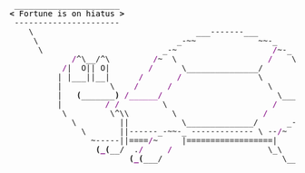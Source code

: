 <pre style="font-family:Menlo,'DejaVu Sans Mono',consolas,'Courier New',monospace"> ______________________                                                      <span style="color: #5f5fff; text-decoration-color: #5f5fff">+----- </span><span style="color: #5f5fff; text-decoration-color: #5f5fff; font-weight: bold">Wednesday, 1 December 2021</span><span style="color: #5f5fff; text-decoration-color: #5f5fff"> -----+</span> <a href="https://www.informatik.uni-leipzig.de/~akiki/">Christopher Akiki</a>                
<span style="font-weight: bold">&lt;</span><span style="color: #000000; text-decoration-color: #000000"> Fortune is on hiatus </span><span style="font-weight: bold">&gt;</span>                                                     <span style="color: #5f5fff; text-decoration-color: #5f5fff">|</span>                                      <span style="color: #5f5fff; text-decoration-color: #5f5fff">|</span> ┣━━ Interests                    
 ----------------------                                                      <span style="color: #5f5fff; text-decoration-color: #5f5fff">|</span> Hello, friend.                       <span style="color: #5f5fff; text-decoration-color: #5f5fff">|</span> ┃   ┣━━ My cat                   
    \                                  ___-------___                         <span style="color: #5f5fff; text-decoration-color: #5f5fff">|</span>                                      <span style="color: #5f5fff; text-decoration-color: #5f5fff">|</span> ┃   ┣━━ Representation Learning  
     \                             _-~~             ~~-_                     <span style="color: #5f5fff; text-decoration-color: #5f5fff">|</span> <span style="font-style: italic">This auto-generated message panel </span>   <span style="color: #5f5fff; text-decoration-color: #5f5fff">|</span> ┃   ┣━━ Language Generation      
      \                         _-~                    <span style="color: #800080; text-decoration-color: #800080">/</span>~-_                  <span style="color: #5f5fff; text-decoration-color: #5f5fff">|</span> <span style="font-style: italic">was brought to you by the </span><span style="font-weight: bold; font-style: italic"><a href="https://en.wikipedia.org/wiki/Cowsay">cowsay</a></span><span style="font-style: italic"> </span>    <span style="color: #5f5fff; text-decoration-color: #5f5fff">|</span> ┃   ┣━━ Text Mining              
             <span style="color: #800080; text-decoration-color: #800080">/</span>^\__/^\         <span style="color: #800080; text-decoration-color: #800080">/</span>~  \                   <span style="color: #800080; text-decoration-color: #800080">/</span>    \                 <span style="color: #5f5fff; text-decoration-color: #5f5fff">|</span> <span style="font-style: italic">turtle, </span><span style="font-weight: bold; font-style: italic"><a href="https://en.wikipedia.org/wiki/Fortune_(Unix)">fortune</a></span><span style="font-style: italic"> and </span><span style="font-weight: bold; font-style: italic"><a href="https://github.com/willmcgugan/rich">Rich</a></span><span style="font-style: italic">. </span>           <span style="color: #5f5fff; text-decoration-color: #5f5fff">|</span> ┃   ┗━━ Dataset Creation         
           <span style="color: #800080; text-decoration-color: #800080">/</span>|  O|| O|        <span style="color: #800080; text-decoration-color: #800080">/</span>      \_______________/        \               <span style="color: #5f5fff; text-decoration-color: #5f5fff">|</span>                                      <span style="color: #5f5fff; text-decoration-color: #5f5fff">|</span> ┣━━ Past Lives                   
          | |___||__|      <span style="color: #800080; text-decoration-color: #800080">/</span>       <span style="color: #800080; text-decoration-color: #800080">/</span>                \          \             <span style="color: #5f5fff; text-decoration-color: #5f5fff">|</span> <span style="font-weight: bold; font-style: italic">Follow me on twitter: </span><span style="font-weight: bold; font-style: italic"><a href="https://twitter.com/christopher">@christopher</a></span>   <span style="color: #5f5fff; text-decoration-color: #5f5fff">|</span> ┃   ┣━━ Sociocultural antropology
          |          \    <span style="color: #800080; text-decoration-color: #800080">/</span>      <span style="color: #800080; text-decoration-color: #800080">/</span>                    \          \           <span style="color: #5f5fff; text-decoration-color: #5f5fff">|</span>                                      <span style="color: #5f5fff; text-decoration-color: #5f5fff">|</span> ┃   ┗━━ Network Engineering      
          |   <span style="font-weight: bold">(</span>_______<span style="font-weight: bold">)</span> <span style="color: #800080; text-decoration-color: #800080">/______/</span>                        \_________ \         <span style="color: #5f5fff; text-decoration-color: #5f5fff">+--------------------------------------+</span> ┗━━ Current Location             
          |         <span style="color: #800080; text-decoration-color: #800080">/</span> <span style="color: #800080; text-decoration-color: #800080">/</span>         \                      <span style="color: #800080; text-decoration-color: #800080">/</span>            \                                                     ┗━━ Leipzig, Germany         
           \         \^\\         \                  <span style="color: #800080; text-decoration-color: #800080">/</span>               \     <span style="color: #800080; text-decoration-color: #800080">/</span>                                                                           
             \         ||           \______________/      _-_       <span style="color: #800080; text-decoration-color: #800080">//</span>\__/<span style="color: #800080; text-decoration-color: #800080">/</span>                                                                            
               \       ||------_-~~-_ ------------- \ --<span style="color: #800080; text-decoration-color: #800080">/</span>~   ~\    || __/                                                                              
                 ~-----||====<span style="color: #800080; text-decoration-color: #800080">/</span>~     |==================|       |<span style="color: #800080; text-decoration-color: #800080">/</span>~~~~~                                                                                 
                  <span style="font-weight: bold">(</span><span style="color: #800080; text-decoration-color: #800080; font-weight: bold">_</span><span style="font-weight: bold">(</span>__/  .<span style="color: #800080; text-decoration-color: #800080">/</span>     <span style="color: #800080; text-decoration-color: #800080">/</span>                    \_\      \.                                                                                      
                         <span style="font-weight: bold">(</span><span style="color: #800080; text-decoration-color: #800080; font-weight: bold">_</span><span style="font-weight: bold">(</span>___/                         \_____<span style="font-weight: bold">)</span>_<span style="font-weight: bold">)</span>                                                                                     
                                                                                                                                                       
</pre>
